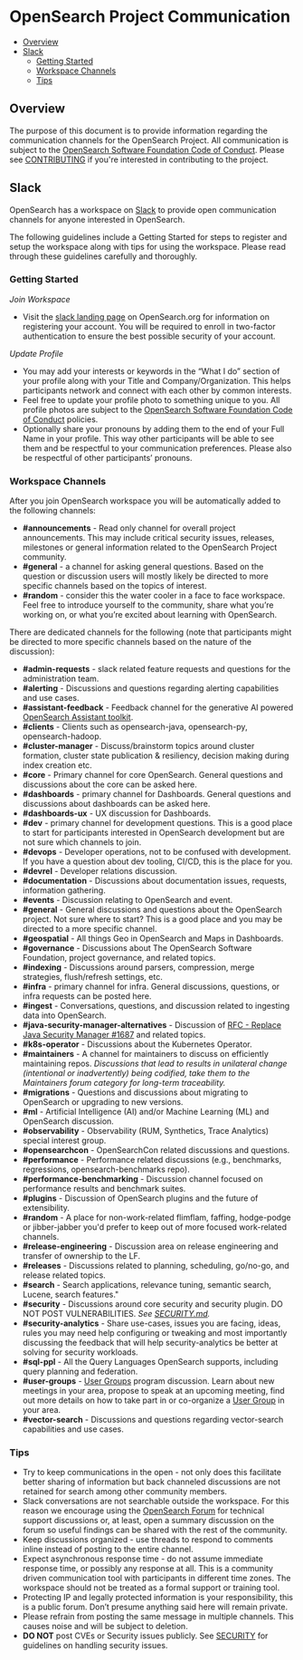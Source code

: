 # OpenSearch Project Communication

- [Overview](#overview)
- [Slack](#slack)
  - [Getting Started](#getting-started)
  - [Workspace Channels](#workspace-channels)
  - [Tips](#tips)

## Overview

The purpose of this document is to provide information regarding the communication channels for the OpenSearch Project. All communication is subject to the [OpenSearch Software Foundation Code of Conduct](https://github.com/opensearch-project/.github/blob/main/CODE_OF_CONDUCT.md). Please see [CONTRIBUTING](CONTRIBUTING.md) if you're interested in contributing to the project.

## Slack

OpenSearch has a workspace on [Slack](https://opensearch.slack.com) to provide open communication channels for anyone interested in OpenSearch.

The following guidelines include a Getting Started for steps to register and setup the workspace along with tips for using the workspace. Please read through these guidelines carefully and thoroughly.

### Getting Started

_Join Workspace_

  * Visit the [slack landing page](https://opensearch.org/slack.html) on OpenSearch.org for information on registering your account. You will be required to enroll in two-factor authentication to ensure the best possible security of your account.

_Update Profile_

  * You may add your interests or keywords in the “What I do” section of your profile along with your Title and Company/Organization. This helps participants network and connect with each other by common interests.
  * Feel free to update your profile photo to something unique to you. All profile photos are subject to the [OpenSearch Software Foundation Code of Conduct](https://github.com/opensearch-project/.github/blob/main/CODE_OF_CONDUCT.md) policies.
  * Optionally share your pronouns by adding them to the end of your Full Name in your profile. This way other participants will be able to see them and be respectful to your communication preferences. Please also be respectful of other participants’ pronouns.

### Workspace Channels

After you join OpenSearch workspace you will be automatically added to the following channels:

  * **#announcements** - Read only channel for overall project announcements. This may include critical security issues, releases, milestones or general information related to the OpenSearch Project community.
  * **#general** - a channel for asking general questions. Based on the question or discussion users will mostly likely be directed to more specific channels based on the topics of interest.
  * **#random** - consider this the water cooler in a face to face workspace. Feel free to introduce yourself to the community, share what you’re working on, or what you’re excited about learning with OpenSearch.

There are dedicated channels for the following (note that participants might be directed to more specific channels based on the nature of the discussion):

  * **#admin-requests** - slack related feature requests and questions for the administration team.
  * **#alerting** - 	Discussions and questions regarding alerting capabilities and use cases.
  * **#assistant-feedback** - Feedback channel for the generative AI powered [OpenSearch Assistant toolkit](https://ai.playground.opensearch.org/).
  * **#clients** - Clients such as opensearch-java, opensearch-py, opensearch-hadoop.
  * **#cluster-manager** - Discuss/brainstorm topics around cluster formation, cluster state publication & resiliency, decision making during index creation etc.
  * **#core** - Primary channel for core OpenSearch. General questions and discussions about the core can be asked here.
  * **#dashboards** - primary channel for Dashboards. General questions and discussions about dashboards can be asked here.
  * **#dashboards-ux** - UX discussion for Dashboards.
  * **#dev** - primary channel for development questions. This is a good place to start for participants interested in OpenSearch development but are not sure which channels to join.
  * **#devops** - Developer operations, not to be confused with development. If you have a question about dev tooling, CI/CD, this is the place for you.	
  * **#devrel** - Developer relations discussion.
  * **#documentation** - Discussions about documentation issues, requests, information gathering.
  * **#events** - Discussion relating to OpenSearch and event.
  * **#general** - General discussions and questions about the OpenSearch project. Not sure where to start? This is a good place and you may be directed to a more specific channel.
  * **#geospatial** - All things Geo in OpenSearch and Maps in Dashboards.
  * **#governance** - Discussions about The OpenSearch Software Foundation, project governance, and related topics.
  * **#indexing** - 	Discussions around parsers, compression, merge strategies, flush/refresh settings, etc.
  * **#infra** - primary channel for infra. General discussions, questions, or infra requests can be posted here.
  * **#ingest** - Conversations, questions, and discussion related to ingesting data into OpenSearch.
  * **#java-security-manager-alternatives** - Discussion of [RFC - Replace Java Security Manager #1687](https://github.com/opensearch-project/OpenSearch/issues/1687) and related topics.
  * **#k8s-operator** - Discussions about the Kubernetes Operator.
  * **#maintainers** - A channel for maintainers to discuss on efficiently maintaining repos. _Discussions that lead to results in unilateral change (intentional or inadvertently) being codified, take them to the Maintainers forum category for long-term traceability._
  * **#migrations** - Questions and discussions about migrating to OpenSearch or upgrading to new versions.
  * **#ml** - Artificial Intelligence (AI) and/or Machine Learning (ML) and OpenSearch discussion.
  * **#observability** - Observability (RUM, Synthetics, Trace Analytics) special interest group.
  * **#opensearchcon** - OpenSearchCon related discussions and questions.
  * **#performance** - Performance related discussions (e.g., benchmarks, regressions, opensearch-benchmarks repo).
  * **#performance-benchmarking** - Discussion channel focused on performance results and benchmark suites.
  * **#plugins** - Discussion of OpenSearch plugins and the future of extensibility.
  * **#random** - A place for non-work-related flimflam, faffing, hodge-podge or jibber-jabber you'd prefer to keep out of more focused work-related channels.
  * **#release-engineering** - Discussion area on release engineering and transfer of ownership to the LF.
  * **#releases** - Discussions related to planning, scheduling, go/no-go, and release related topics.
  * **#search** - Search applications, relevance tuning, semantic search, Lucene, search features."	
  * **#security** - 	Discussions around core security and security plugin. DO NOT POST VULNERABILITIES. _See [SECURITY.md](https://github.com/opensearch-project/.github/blob/main/SECURITY.md)._
  * **#security-analytics** - Share use-cases, issues you are facing, ideas, rules you may need help configuring or tweaking and most importantly discussing the feedback that will help security-analytics be better at solving for security workloads.
  * **#sql-ppl** - All the Query Languages OpenSearch supports, including query planning and federation.
  * **#user-groups** - [User Groups](https://github.com/opensearch-project/community/tree/main/user-groups) program discussion. Learn about new meetings in your area, propose to speak at an upcoming meeting, find out more details on how to take part in or co-organize a [User Group](https://opensearch.org/usergroups/) in your area.
  * **#vector-search** - Discussions and questions regarding vector-search capabilities and use cases.


### Tips

  * Try to keep communications in the open - not only does this facilitate better sharing of information but back channeled discussions are not retained for search among other community members.
  * Slack conversations are not searchable outside the workspace. For this reason we encourage using the [OpenSearch Forum](https://forum.opensearch.org) for technical support discussions or, at least, open a summary discussion on the forum so useful findings can be shared with the rest of the community.
  * Keep discussions organized - use threads to respond to comments inline instead of posting to the entire channel.
  * Expect asynchronous response time - do not assume immediate response time, or possibly any response at all. This is a community driven communication tool with participants in different time zones. The workspace should not be treated as a formal support or training tool.
  * Protecting IP and legally protected information is your responsibility, this is a public forum. Don’t presume anything said here will remain private.
  * Please refrain from posting the same message in multiple channels. This causes noise and will be subject to deletion.
  * **DO NOT** post CVEs or Security issues publicly. See [SECURITY](https://github.com/opensearch-project/.github/blob/main/SECURITY.md) for guidelines on handling security issues.

